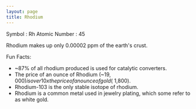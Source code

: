 ```yaml
---
layout: page
title: Rhodium
---
```


Symbol : Rh
Atomic Number : 45

Rhodium makes up only 0.00002 ppm of the earth's crust.

Fun Facts:
- ~87% of all rhodium produced is used for catalytic converters.
- The price of an ounce of Rhodium (~$19,000) is over 10x the price of an ounce of gold (~$1,800).
- Rhodium-103 is the only stable isotope of rhodium.
- Rhodium is a common metal used in jewelry plating, which some refer to as white gold.